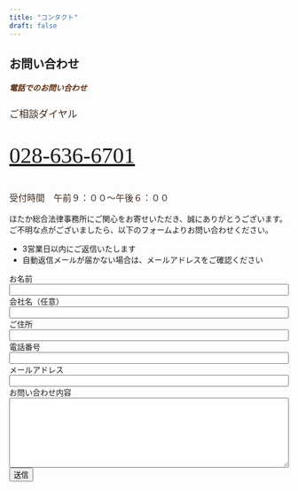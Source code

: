 ```yaml
---
title: "コンタクト"
draft: false
---
```


## お問い合わせ

<!-- 電話カード -->
<div class="card border rounded p-4 my-5 text-center">
  <h5 class="fw-bold text-start mb-4" style="color: #5c2e10; font-family: 'Hiragino Mincho ProN', serif;">
    電話でのお問い合わせ
  </h5>

  <!-- 本文 -->
  <div style="font-family: 'Hiragino Mincho ProN', serif; color: #3d2b1f;">
    <p class="mb-2" style="font-size: 1.1rem;">ご相談ダイヤル</p>
    <p class="fw-bold mb-3" style="font-size: 2.5rem;">
      <a href="tel:0286366701" class="text-decoration-none text-dark">028-636-6701</a>
    </p>
    <p class="mb-0" style="font-size: 1rem;">受付時間　午前９：００〜午後６：００</p>
  </div>
</div>


<div id="contactForm" class="container mt-5">

  <p>
    ほたか総合法律事務所にご関心をお寄せいただき、誠にありがとうございます。<br>
    ご不明な点がございましたら、以下のフォームよりお問い合わせください。
  </p>
  <ul>
    <li>3営業日以内にご返信いたします</li>
    <li>自動返信メールが届かない場合は、メールアドレスをご確認ください</li>
  </ul>

  <div class="row mb-4">
    <label for="name" class="col-md-3 col-form-label">お名前</label>
    <div class="col-md-9">
      <input type="text" id="name" class="form-control" style="width:100%" />
    </div>
  </div>

  <div class="row mb-4">
    <label for="company" class="col-md-3 col-form-label">会社名（任意）</label>
    <div class="col-md-9">
      <input type="text" id="company" class="form-control" style="width:100%"  />
    </div>
  </div>

  <div class="row mb-4">
    <label for="addr" class="col-md-3 col-form-label">ご住所</label>
    <div class="col-md-9">
      <input type="text" id="addr" class="form-control"  style="width:100%" />
    </div>
  </div>

  <div class="row mb-4">
    <label for="tel" class="col-md-3 col-form-label">電話番号</label>
    <div class="col-md-9">
      <input type="tel" id="tel" class="form-control" style="width:100%"  />
    </div>
  </div>

  <div class="row mb-4">
    <label for="mail" class="col-md-3 col-form-label">メールアドレス</label>
    <div class="col-md-9">
      <input type="email" id="mail" class="form-control" style="width:100%"  />
    </div>
  </div>

  <div class="row mb-4">
    <label for="toiawasehonbun" class="col-md-3 col-form-label">お問い合わせ内容</label>
    <div class="col-md-9">
      <textarea id="toiawasehonbun" class="form-control" rows="8" style="width:100%" ></textarea>
    </div>
  </div>

  <div class="text-center">
    <button onclick="submit()" class="btn btn-primary btn-lg">送信</button>
  </div>

  <div id="errormessage" class="mt-3 text-danger text-center"></div>
</div>

<div id="thanks" class="container mt-5"></div>

<script src="https://cdn.jsdelivr.net/npm/axios/dist/axios.min.js"></script>

<script>
  const form = document.getElementById("contactForm");
  const thanks = document.getElementById("thanks");
  const sendButton = document.querySelector("button");
  const errorMessage = document.getElementById("errormessage");

  const EMAIL_REG_EXP = /^[A-Za-z0-9]{1}[A-Za-z0-9_.-]*@{1}[A-Za-z0-9_.-]+.[A-Za-z0-9]+$/;

  async function submit() {
    sendButton.disabled = true;

    const name = document.getElementById("name").value;
    const company = document.getElementById("company").value;
    const addr = document.getElementById("addr").value;
    const tel = document.getElementById("tel").value;
    const email = document.getElementById("mail").value;
    const content = document.getElementById("toiawasehonbun").value;
    console.log(content)

    try {
      if (!EMAIL_REG_EXP.test(email)) throw "メールアドレスが不正です";
      if (content.length === 0) throw "お問い合わせ内容が空欄です";
    } catch (e) {
      errorMessage.textContent = e;
      sendButton.disabled = false;
      return;
    }

    const config = {
      method: "POST",
      url: "https://us-central1-nipo-plus.cloudfunctions.net/inqueryWebCommon",
      data: {
        name,
        company,
        addr, // ← 新しく追加された住所
        tel,
        email,
        text: content,
        site: "hotaka-law"
      }
    };

    axios(config);
    form.style.display = "none";
    thanks.textContent = `お問い合わせありがとうございます。${email} 宛に確認メールを送信いたしました。5分以内に届かない場合は再度お問い合わせください。`;
  }
</script>